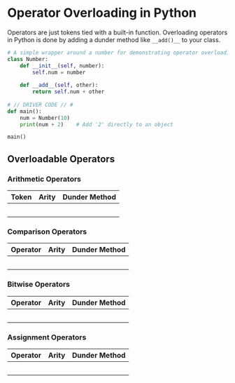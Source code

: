 # Operator Overloading in Python
Operators are just tokens tied with a built-in function. Overloading operators in Python is done by adding a dunder method like `__add()__` to your class.

```Python
# A simple wrapper around a number for demonstrating operator overloading
class Number:
    def __init__(self, number):
        self.num = number
        
    def __add__(self, other):
        return self.num + other
        
# // DRIVER CODE // #
def main():
    num = Number(10)
    print(num + 2)    # Add '2' directly to an object

main()
```

## Overloadable Operators

### Arithmetic Operators
| Token | Arity | Dunder Method |
| -------- | ----- | ------------- | 
|  |  |  |
|  |  |  | 
|  |  |  | 
|  |  |  | 
|  |  |  | 

### Comparison Operators
| Operator | Arity | Dunder Method |
| -------- | ----- | ------------- | 
|  |  |  |
|  |  |  | 
|  |  |  | 
|  |  |  | 
|  |  |  | 

### Bitwise Operators
| Operator | Arity | Dunder Method |
| -------- | ----- | ------------- | 
|  |  |  |
|  |  |  | 
|  |  |  | 
|  |  |  | 
|  |  |  | 

### Assignment Operators
| Operator | Arity | Dunder Method |
| -------- | ----- | ------------- | 
|  |  |  |
|  |  |  | 
|  |  |  | 
|  |  |  | 
|  |  |  | 
